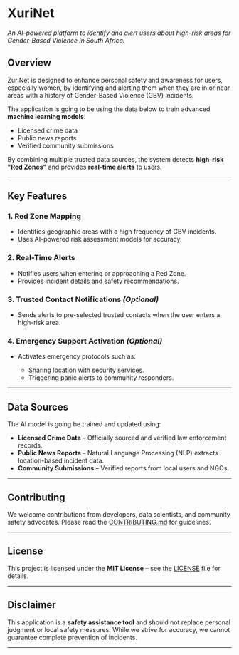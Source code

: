# **XuriNet**

_An AI-powered platform to identify and alert users about high-risk areas for Gender-Based Violence in South Africa._

## **Overview**

ZuriNet is designed to enhance personal safety and awareness for users, especially women, by identifying and alerting them when they are in or near areas with a history of Gender-Based Violence (GBV) incidents.

The application is going to be using the data below to train advanced **machine learning models**:

- Licensed crime data
- Public news reports
- Verified community submissions

By combining multiple trusted data sources, the system detects **high-risk "Red Zones"** and provides **real-time alerts** to users.

---

## **Key Features**

### **1. Red Zone Mapping**

- Identifies geographic areas with a high frequency of GBV incidents.
- Uses AI-powered risk assessment models for accuracy.

### **2. Real-Time Alerts**

- Notifies users when entering or approaching a Red Zone.
- Provides incident details and safety recommendations.

### **3. Trusted Contact Notifications** _(Optional)_

- Sends alerts to pre-selected trusted contacts when the user enters a high-risk area.

### **4. Emergency Support Activation** _(Optional)_

- Activates emergency protocols such as:

  - Sharing location with security services.
  - Triggering panic alerts to community responders.

---

## **Data Sources**

The AI model is going be trained and updated using:

- **Licensed Crime Data** – Officially sourced and verified law enforcement records.
- **Public News Reports** – Natural Language Processing (NLP) extracts location-based incident data.
- **Community Submissions** – Verified reports from local users and NGOs.

---

## **Contributing**

We welcome contributions from developers, data scientists, and community safety advocates.
Please read the [CONTRIBUTING.md](CONTRIBUTING.md) for guidelines.

---

## **License**

This project is licensed under the **MIT License** – see the [LICENSE](LICENSE) file for details.

---

## **Disclaimer**

This application is a **safety assistance tool** and should not replace personal judgment or local safety measures. While we strive for accuracy, we cannot guarantee complete prevention of incidents.

---
